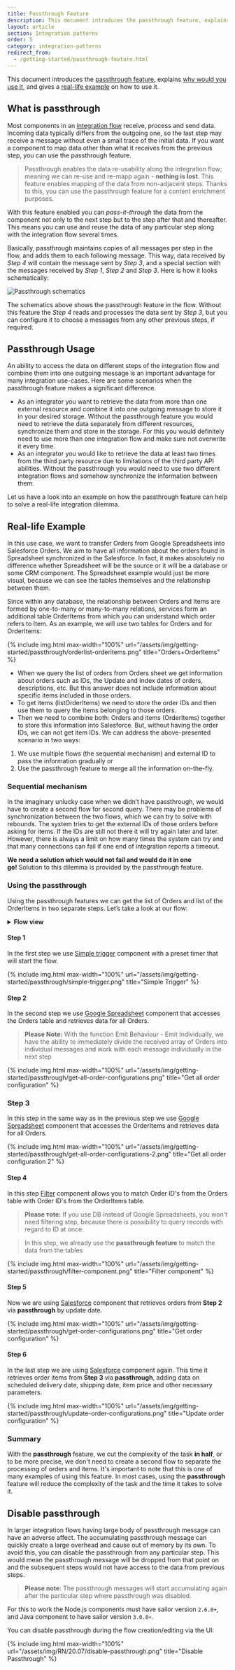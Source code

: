 ```yaml
---
title: Passthrough Feature
description: This document introduces the passthrough feature, explains why would you use it, and gives a real-life example on how to use it.
layout: article
section: Integration patterns
order: 5
category: integration-patterns
redirect_from:
  - /getting-started/passthrough-feature.html
---
```


This document introduces the [passthrough feature](#what-is-passthrough),
explains [why would you use it](#passthrough-usage), and gives a
[real-life example](#real-life-example) on how to use it.

## What is passthrough

Most components in an [integration flow](/guides/integration-flow) receive, process and
send data. Incoming data typically differs from the outgoing one, so the
last step may receive a message without even a small trace of the initial data.
If you want a component to map data other than what it receives from the previous
step, you can use the passthrough feature.

> Passthrough enables the data re-usability along the integration flow; meaning we
> can re-use and re-mapp again - **nothing is lost**. This feature enables mapping
> of the data from non-adjacent steps. Thanks to this, you can use the passthrough
> feature for a content enrichment purposes.

With this feature enabled you can *pass-it-through* the data from the
component not only to the next step but to the step after that and thereafter. This
means you can use and reuse the data of any particular step along with the
integration flow several times.

Basically, passthrough maintains copies of all messages per step in the flow, and
adds them to each following message. This way, data received by *Step 4* will
contain the message sent by *Step 3*, and a special section with the messages
received by *Step 1*, *Step 2* and *Step 3*. Here is how it looks schematically:

![Passthrough schematics](/assets/img/getting-started/passthrough/passthrough-schematics.png)

The schematics above shows the passthrough feature in the flow. Without this
feature the *Step 4* reads and processes the data sent by *Step 3*, but you can
configure it to choose a messages from any other previous steps, if required.

## Passthrough Usage

An ability to access the data on different steps of the integration flow and
combine them into one outgoing message is an important advantage for many
integration use-cases. Here are some scenarios when the passthrough feature makes
a significant difference.

*   As an integrator you want to retrieve the data from more than one external resource and combine it into one outgoing message to store it in your desired storage. Without the passthrough feature you would need to retrieve the data separately from different resources, synchronize them and store in the storage. For this you would definitely need to use more than one integration flow and make sure not overwrite it every time.
*   As an integrator you would like to retrieve the data at least two times from the third party resource due to limitations of the third party API abilities. Without the passthrough you would need to use two different integration flows and somehow synchronize the information between them.

Let us have a look into an example on how the passthrough feature can help to solve a real-life integration dilemma.

## Real-life Example

In this use case, we want to transfer Orders from Google Spreadsheets into Salesforce Orders. We aim to have all information about the orders found in Spreadsheet synchronized in the Salesforce. In fact, it makes absolutely no difference whether Spreadsheet will be the source or it will be a database or some CRM component. The Spreadsheet example would just be more visual, because we can see the tables themselves and the relationship between them.

Since within any database, the relationship between Orders and Items are formed by one-to-many or many-to-many relations, services form an additional table OrderItems from which you can understand which order refers to Item.
As an example, we will use two tables for Orders and for OrderItems:

{% include img.html max-width="100%" url="/assets/img/getting-started/passthrough/orderlist-orderitems.png" title="Orders+OrderItems" %}

- When we query the list of orders from Orders sheet we get information about orders such as IDs, the Update and Index dates of orders, descriptions, etc. But this answer does not include information about specific items included in those orders.
- To get items (listOrderItems) we need to store the order IDs and then use them to query the items belonging to those orders.
- Then we need to combine both: Orders and items (OrderItems) together to store this information into Salesforce. But, without having the order IDs, we can not get item IDs.
We can address the above-presented scenario in two ways:
1. We use multiple flows (the sequential mechanism) and external ID to pass the information gradually or
2. Use the passthrough feature to merge all the information on-the-fly.

### Sequential mechanism

In the imaginary unlucky case when we didn’t have passthrough, we would have to create a second flow for second query. There may be problems of synchronization between the two flows, which we can try to solve with rebounds. The system tries to get the external IDs of those orders before asking for items. If the IDs are still not there it will try again later and later. However, there is always a limit on how many times the system can try and that many connections can fail if one end of integration reports a timeout.

**We need a solution which would not fail and would do it in one go!** Solution to this dilemma is provided by the passthrough feature.

### Using the passthrough

Using the passthrough features we can get the list of Orders and list of the OrderItems in two separate steps. Let’s take a look at our flow:

<details close markdown="block"><summary><strong>Flow view</strong></summary>

{% include img.html max-width="40%" url="/assets/img/getting-started/passthrough/entire-flow.png" title="Entige flow" %}

</details>

#### Step 1

In the first step we use [Simple trigger](/components/simple-trigger/) component with a preset timer that will start the flow.

{% include img.html max-width="100%" url="/assets/img/getting-started/passthrough/simple-trigger.png" title="Simple Trigger" %}

#### Step 2

In the second step we use [Google Spreadsheet](/components/gspreadsheet-v2/) component that accesses the Orders table and retrieves data for all Orders.

>**Please Note:** With the function Emit Behaviour - Emit Individually, we have the ability to immediately divide the received array of Orders into individual messages and work with each message individually in the next step

{% include img.html max-width="100%" url="/assets/img/getting-started/passthrough/get-all-order-configurations.png" title="Get all order configuration" %}

### Step 3

In this step in the same way as in the previous step we use [Google Spreadsheet](/components/gspreadsheet-v2/) component that accesses the OrderItems and retrieves data for all Orders.

{% include img.html max-width="100%" url="/assets/img/getting-started/passthrough/get-all-order-configurations-2.png" title="Get all order configuration 2" %}

#### Step 4

In this step [Filter](/components/filter/) component allows you to match Order ID's from the Orders table with Order ID's from the OrderItems table.

> **Please тote:** If you use DB instead of Google Spreadsheets, you won't need filtering step, because there is possibility to query records with regard to ID at once.

> In this step, we already use the **passthrough feature** to match the data from the tables

{% include img.html max-width="100%" url="/assets/img/getting-started/passthrough/filter-component.png" title="Filter component" %}

#### Step 5

Now we are using [Salesforce](/components/salesforce/) component that retrieves orders from **Step 2** via **passthrough** by update date.

{% include img.html max-width="100%" url="/assets/img/getting-started/passthrough/get-order-configurations.png" title="Get order configuration" %}

#### Step 6

In the last step we are using [Salesforce](/components/salesforce/) component again. This time it retrieves order items from **Step 3** via **passthrough**, adding data on scheduled delivery date, shipping date, item price and other necessary parameters.

{% include img.html max-width="100%" url="/assets/img/getting-started/passthrough/update-order-configurations.png" title="Update order configuration" %}

### Summary

With the **passthrough** feature, we cut the complexity of the task **in half**, or to be more precise, we don't need to create a second flow to separate the processing of orders and items. It's important to note that this is one of many examples of using this feature. In most cases, using the **passthrough** feature will reduce the complexity of the task and the time it takes to solve it.

## Disable passthrough

In larger integration flows having large body of passthrough message can have
an adverse affect. The accumulating passthrough message can quickly create a large
overhead and cause out of memory by its own. To avoid this, you can disable the
passthrough from any particular step. This would mean the passthrough message will
be dropped from that point on and the subsequent steps would not have access to the
data from previous steps.

> **Please note**: The passthrough messages will start accumulating again after the particular
> step where passthrough was disabled.

For this to work the Node.js components must have sailor version `2.6.0+`, and Java
component to have sailor version `3.0.0+`.

You can disable passthrough during the flow creation/editing via the UI:

{% include img.html max-width="100%" url="/assets/img/RN/20.07/disable-passthrough.png" title="Disable Passthrough" %}
